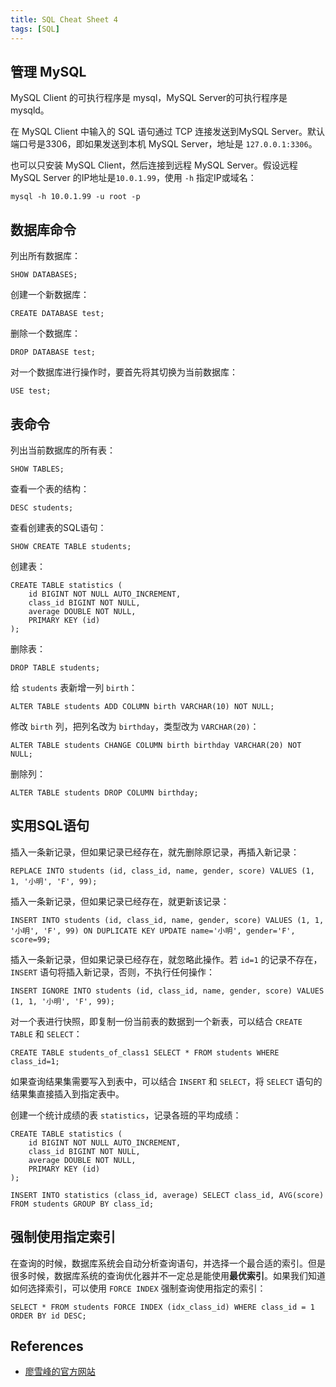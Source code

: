 ```yaml
---
title: SQL Cheat Sheet 4
tags: [SQL]
---
```


## 管理 MySQL
MySQL Client 的可执行程序是 mysql，MySQL Server的可执行程序是mysqld。

在 MySQL Client 中输入的 SQL 语句通过 TCP 连接发送到MySQL Server。默认端口号是3306，即如果发送到本机 MySQL Server，地址是 `127.0.0.1:3306`。

也可以只安装 MySQL Client，然后连接到远程 MySQL Server。假设远程 MySQL Server 的IP地址是`10.0.1.99`，使用 `-h` 指定IP或域名：
```
mysql -h 10.0.1.99 -u root -p
```

## 数据库命令
列出所有数据库：
```
SHOW DATABASES;
```

创建一个新数据库：
```
CREATE DATABASE test;
```

删除一个数据库：
```
DROP DATABASE test;
```

对一个数据库进行操作时，要首先将其切换为当前数据库：
```
USE test;
```

## 表命令
列出当前数据库的所有表：
```
SHOW TABLES;
```

查看一个表的结构：
```
DESC students;
```

查看创建表的SQL语句：
```
SHOW CREATE TABLE students;
```

创建表：
```
CREATE TABLE statistics (
    id BIGINT NOT NULL AUTO_INCREMENT,
    class_id BIGINT NOT NULL,
    average DOUBLE NOT NULL,
    PRIMARY KEY (id)
);
```

删除表：
```
DROP TABLE students;
```

给 `students` 表新增一列 `birth`：
```
ALTER TABLE students ADD COLUMN birth VARCHAR(10) NOT NULL;
```

修改 `birth` 列，把列名改为 `birthday`，类型改为 `VARCHAR(20)`：
```
ALTER TABLE students CHANGE COLUMN birth birthday VARCHAR(20) NOT NULL;
```

删除列：
```
ALTER TABLE students DROP COLUMN birthday;
```

## 实用SQL语句
插入一条新记录，但如果记录已经存在，就先删除原记录，再插入新记录：
```
REPLACE INTO students (id, class_id, name, gender, score) VALUES (1, 1, '小明', 'F', 99);
```

插入一条新记录，但如果记录已经存在，就更新该记录：
```
INSERT INTO students (id, class_id, name, gender, score) VALUES (1, 1, '小明', 'F', 99) ON DUPLICATE KEY UPDATE name='小明', gender='F', score=99;
```

插入一条新记录，但如果记录已经存在，就忽略此操作。若 `id=1` 的记录不存在，`INSERT` 语句将插入新记录，否则，不执行任何操作：
```
INSERT IGNORE INTO students (id, class_id, name, gender, score) VALUES (1, 1, '小明', 'F', 99);
```

对一个表进行快照，即复制一份当前表的数据到一个新表，可以结合 `CREATE TABLE` 和 `SELECT`：
```
CREATE TABLE students_of_class1 SELECT * FROM students WHERE class_id=1;
```

如果查询结果集需要写入到表中，可以结合 `INSERT` 和 `SELECT`，将 `SELECT` 语句的结果集直接插入到指定表中。

创建一个统计成绩的表 `statistics`，记录各班的平均成绩：
```
CREATE TABLE statistics (
    id BIGINT NOT NULL AUTO_INCREMENT,
    class_id BIGINT NOT NULL,
    average DOUBLE NOT NULL,
    PRIMARY KEY (id)
);
```

```
INSERT INTO statistics (class_id, average) SELECT class_id, AVG(score) FROM students GROUP BY class_id;
```

## 强制使用指定索引
在查询的时候，数据库系统会自动分析查询语句，并选择一个最合适的索引。但是很多时候，数据库系统的查询优化器并不一定总是能使用**最优索引**。如果我们知道如何选择索引，可以使用 `FORCE INDEX` 强制查询使用指定的索引：
```
SELECT * FROM students FORCE INDEX (idx_class_id) WHERE class_id = 1 ORDER BY id DESC;
```

## References
- [廖雪峰的官方网站](https://www.liaoxuefeng.com/wiki/1177760294764384/1179611171910432)
